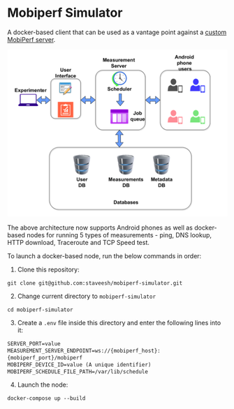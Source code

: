 # Mobiperf Simulator

A docker-based client that can be used as a vantage point against a [custom MobiPerf server](https://github.com/staveesh/qosmon-request-handler).

![Architecture](architecture.png)

The above architecture now supports Android phones as well as docker-based nodes for running 5 types of measurements - ping, DNS lookup, HTTP download, Traceroute and TCP Speed test.

To launch a docker-based node, run the below commands in order:

1. Clone this repository:

```
git clone git@github.com:staveesh/mobiperf-simulator.git
```

2. Change current directory to `mobiperf-simulator`

```
cd mobiperf-simulator
```

3. Create a `.env` file inside this directory and enter the following lines into it:

```
SERVER_PORT=value
MEASUREMENT_SERVER_ENDPOINT=ws://{mobiperf_host}:{mobiperf_port}/mobiperf
MOBIPERF_DEVICE_ID=value (A unique identifier)
MOBIPERF_SCHEDULE_FILE_PATH=/var/lib/schedule
```

4. Launch the node:

```
docker-compose up --build
```